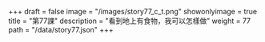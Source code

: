 +++
draft = false 
image = "/images/story77_c_t.png" 
showonlyimage = true 
title = "第77課" 
description = "看到地上有食物，我可以怎樣做" 
weight = 77 
path = "/data/story77.json" 
+++
